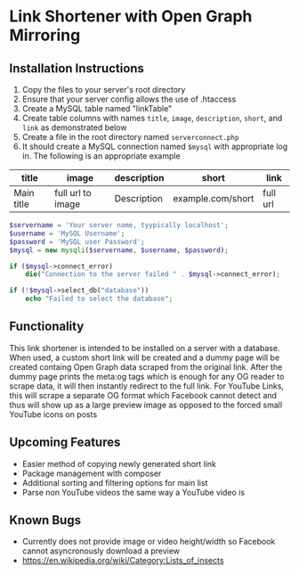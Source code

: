 # Link Shortener with Open Graph Mirroring
## Installation Instructions
1. Copy the files to your server's root directory
2. Ensure that your server config allows the use of .htaccess
3. Create a MySQL table named "linkTable"
4. Create table columns with names `title`, `image`, `description`, `short`, and `link` as demonstrated below
5. Create a file in the root directory named `serverconnect.php`
6. It should create a MySQL connection named `$mysql` with appropriate log in. The following is an appropriate example

|title|image|description|short|link|
|---|---|---|---|---|
|Main title|full url to image|Description|example.com/short|full url|

```php
$servername = 'Your server name, tyypically localhost';
$username = 'MySQL Username';
$password = 'MySQL user Password';
$mysql = new mysqli($servername, $username, $password);

if ($mysql->connect_error)
    die("Connection to the server failed " . $mysql->connect_error);

if (!$mysql->select_db("database"))
    echo "Failed to select the database";
```
## Functionality
This link shortener is intended to be installed on a server with a database. When used, a custom short link will be created and a dummy page will be created containg Open Graph data scraped from the original link. After the dummy page prints the meta:og tags which is enough for any OG reader to scrape data, it will then instantly redirect to the full link. For YouTube Links, this will scrape a separate OG format which Facebook cannot detect and thus will show up as a large preview image as opposed to the forced small YouTube icons on posts

## Upcoming Features
* Easier method of copying newly generated short link
* Package management with composer
* Additional sorting and filtering options for main list
* Parse non YouTube videos the same way a YouTube video is

## Known Bugs
* Currently does not provide image or video height/width so Facebook cannot asyncronously download a preview
* https://en.wikipedia.org/wiki/Category:Lists_of_insects
